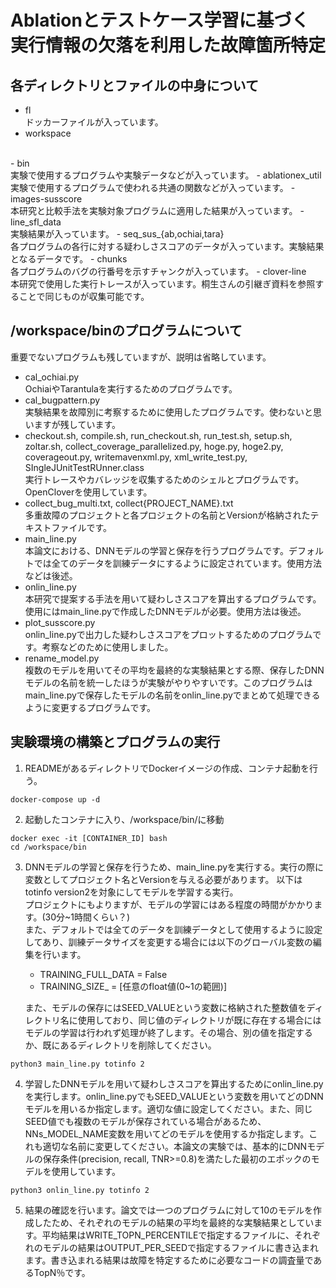 # Ablationとテストケース学習に基づく実行情報の欠落を利用した故障箇所特定 

## 各ディレクトリとファイルの中身について
- fl
<br>ドッカーファイルが入っています。
- workspace
<br>
    - bin<br>
        実験で使用するプログラムや実験データなどが入っています。
        - ablationex_util<br>
            実験で使用するプログラムで使われる共通の関数などが入っています。
        - images-susscore<br>
            本研究と比較手法を実験対象プログラムに適用した結果が入っています。
        - line_sfl_data<br>
            実験結果が入っています。
        - seq_sus_{ab,ochiai,tara}<br>
            各プログラムの各行に対する疑わしさスコアのデータが入っています。実験結果となるデータです。
    - chunks<br>
        各プログラムのバグの行番号を示すチャンクが入っています。
    - clover-line<br>
        本研究で使用した実行トレースが入っています。桐生さんの引継ぎ資料を参照することで同じものが収集可能です。

## /workspace/binのプログラムについて
重要でないプログラムも残していますが、説明は省略しています。
- cal_ochiai.py<br>
    OchiaiやTarantulaを実行するためのプログラムです。
- cal_bugpattern.py<br>
    実験結果を故障別に考察するために使用したプログラムです。使わないと思いますが残しています。
- checkout.sh, compile.sh, run_checkout.sh, run_test.sh, setup.sh, zoltar.sh, collect_coverage_parallelized.py, hoge.py, hoge2.py, coverageout.py, writemavenxml.py, xml_write_test.py, SIngleJUnitTestRUnner.class<br>
    <!-- 実行トレースやカバレッジを収集するためのシェルとプログラムです。詳しくは[桐生さんの引継ぎ資料](./workspace/bin/readme_kiryu.md)を確認してください。 -->
    実行トレースやカバレッジを収集するためのシェルとプログラムです。OpenCloverを使用しています。
- collect_bug_multi.txt, collect{PROJECT_NAME}.txt<br>
    多重故障のプロジェクトと各プロジェクトの名前とVersionが格納されたテキストファイルです。
- main_line.py<br>
    本論文における、DNNモデルの学習と保存を行うプログラムです。デフォルトでは全てのデータを訓練データにするように設定されています。使用方法などは後述。
- onlin_line.py<br>
    本研究で提案する手法を用いて疑わしさスコアを算出するプログラムです。使用にはmain_line.pyで作成したDNNモデルが必要。使用方法は後述。
- plot_susscore.py<br>
    onlin_line.pyで出力した疑わしさスコアをプロットするためのプログラムです。考察などのために使用しました。
- rename_model.py<br>
    複数のモデルを用いてその平均を最終的な実験結果とする際、保存したDNNモデルの名前を統一したほうが実験がやりやすいです。このプログラムはmain_line.pyで保存したモデルの名前をonlin_line.pyでまとめて処理できるように変更するプログラムです。

## 実験環境の構築とプログラムの実行
1. READMEがあるディレクトリでDockerイメージの作成、コンテナ起動を行う。
```shell:READMEがあるディレクトリ上
docker-compose up -d
```
2. 起動したコンテナに入り、/workspace/bin/に移動
```shell:
docker exec -it [CONTAINER_ID] bash
cd /workspace/bin
```
3. DNNモデルの学習と保存を行うため、main_line.pyを実行する。実行の際に変数としてプロジェクト名とVersionを与える必要があります。
以下はtotinfo version2を対象にしてモデルを学習する実行。<br>
プロジェクトにもよりますが、モデルの学習にはある程度の時間がかかります。(30分~1時間くらい？)<br>
また、デフォルトでは全てのデータを訓練データとして使用するように設定してあり、訓練データサイズを変更する場合には以下のグローバル変数の編集を行います。<br>
    - TRAINING_FULL_DATA = False
    - TRAINING_SIZE_ = [任意のfloat値(0~1の範囲)]<br>

    また、モデルの保存にはSEED_VALUEという変数に格納された整数値をディレクトリ名に使用しており、同じ値のディレクトリが既に存在する場合にはモデルの学習は行われず処理が終了します。その場合、別の値を指定するか、既にあるディレクトリを削除してください。
```python3:main_line.pyの実行
python3 main_line.py totinfo 2
```
4. 学習したDNNモデルを用いて疑わしさスコアを算出するためにonlin_line.pyを実行します。onlin_line.pyでもSEED_VALUEという変数を用いてどのDNNモデルを用いるか指定します。適切な値に設定してください。また、同じSEED値でも複数のモデルが保存されている場合があるため、NNs_MODEL_NAME変数を用いてどのモデルを使用するか指定します。これも適切な名前に変更してください。本論文の実験では、基本的にDNNモデルの保存条件(precision, recall, TNR>=0.8)を満たした最初のエポックのモデルを使用しています。
```python3:onlin_line.pyの実行
python3 onlin_line.py totinfo 2
```
5. 結果の確認を行います。論文では一つのプログラムに対して10のモデルを作成したため、それぞれのモデルの結果の平均を最終的な実験結果としています。平均結果はWRITE_TOPN_PERCENTILEで指定するファイルに、それぞれのモデルの結果はOUTPUT_PER_SEEDで指定するファイルに書き込まれます。書き込まれる結果は故障を特定するために必要なコードの調査量であるTopN％です。


